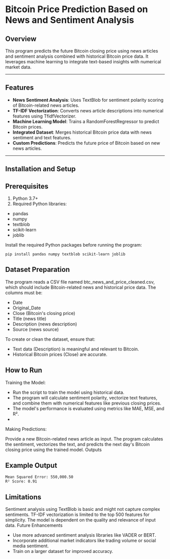 # Bitcoin Price Prediction Based on News and Sentiment Analysis

## Overview
This program predicts the future Bitcoin closing price using news articles and sentiment analysis combined with historical Bitcoin price data. It leverages machine learning to integrate text-based insights with numerical market data.

---

## Features
- **News Sentiment Analysis**: Uses TextBlob for sentiment polarity scoring of Bitcoin-related news articles.
- **TF-IDF Vectorization**: Converts news article descriptions into numerical features using TfidfVectorizer.
- **Machine Learning Model**: Trains a RandomForestRegressor to predict Bitcoin prices.
- **Integrated Dataset**: Merges historical Bitcoin price data with news sentiment and text features.
- **Custom Predictions**: Predicts the future price of Bitcoin based on new news articles.

---

## Installation and Setup
## Prerequisites

1. Python 3.7+
2. Required Python libraries:
- pandas
- numpy
- textblob
- scikit-learn
- joblib
  
Install the required Python packages before running the program:

```pip install pandas numpy textblob scikit-learn joblib```

## Dataset Preparation
The program reads a CSV file named btc_news_and_price_cleaned.csv, which should include Bitcoin-related news and historical price data. The columns must be:
- Date
- Original_Date
- Close (Bitcoin's closing price)
- Title (news title)
- Description (news description)
- Source (news source)

To create or clean the dataset, ensure that:

- Text data (Description) is meaningful and relevant to Bitcoin.
- Historical Bitcoin prices (Close) are accurate.

## How to Run

Training the Model:

- Run the script to train the model using historical data.
- The program will calculate sentiment polarity, vectorize text features, and combine them with numerical features like previous closing prices.
- The model's performance is evaluated using metrics like MAE, MSE, and R².
- 
Making Predictions:

Provide a new Bitcoin-related news article as input. The program calculates the sentiment, vectorizes the text, and predicts the next day's Bitcoin closing price using the trained model.
Outputs

## Example Output

``` Mean Absolute Error:
Mean Squared Error: 550,000.50
R² Score: 0.91
```

## Limitations
Sentiment analysis using TextBlob is basic and might not capture complex sentiments.
TF-IDF vectorization is limited to the top 500 features for simplicity.
The model is dependent on the quality and relevance of input data.
Future Enhancements
- Use more advanced sentiment analysis libraries like VADER or BERT.
- Incorporate additional market indicators like trading volume or social media sentiment.
- Train on a larger dataset for improved accuracy.
